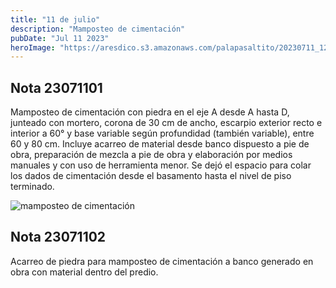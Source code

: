 ```yaml
---
title: "11 de julio"
description: "Mamposteo de cimentación"
pubDate: "Jul 11 2023"
heroImage: "https://aresdico.s3.amazonaws.com/palapasaltito/20230711_120421.jpg"
---
```


## Nota 23071101

Mamposteo de cimentación con piedra en el eje A desde A hasta D, junteado con mortero, corona de 30 cm de ancho, escarpio exterior recto e interior a 60° y base variable según profundidad (también variable), entre 60 y 80 cm. Incluye acarreo de material desde banco dispuesto a pie de obra, preparación de mezcla a pie de obra y elaboración por medios manuales y con uso de herramienta menor. Se dejó el espacio para colar los dados de cimentación desde el basamento hasta el nivel de piso terminado.

![mamposteo de cimentación](https://aresdico.s3.amazonaws.com/palapasaltito/20230711_120421.jpg "mamposteo de cimentación")

## Nota 23071102

Acarreo de piedra para mamposteo de cimentación a banco generado en obra con material dentro del predio.
